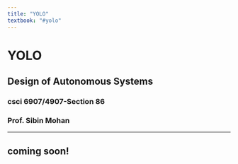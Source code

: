 ```yaml
---
title: "YOLO"
textbook: "#yolo"
---
```


# YOLO

## **Design of Autonomous Systems**
### csci 6907/4907-Section 86
### Prof. **Sibin Mohan**

---

## coming soon!